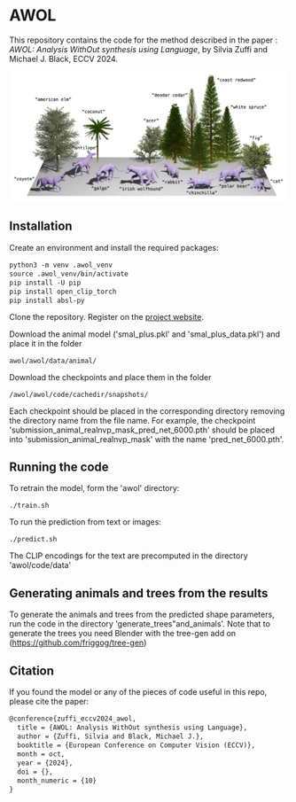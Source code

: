 # AWOL

This repository contains the code for the method described in the paper : _AWOL: Analysis WithOut synthesis using Language_, by Silvia Zuffi and Michael J. Black, ECCV 2024.

![teaser](./images/teaser.png)

## Installation
Create an environment and install the required packages:

```
python3 -m venv .awol_venv
source .awol_venv/bin/activate
pip install -U pip
pip install open_clip_torch
pip install absl-py
```

Clone the repository.
Register on the [project website](https://awol.is.tue.mpg.de).

Download the animal model ('smal_plus.pkl' and 'smal_plus_data.pkl') and place it in the folder
```
awol/awol/data/animal/
```
Download the checkpoints and place them in the folder
```
/awol/awol/code/cachedir/snapshots/
```
Each checkpoint should be placed in the corresponding directory removing the directory name from the file name. For example, the checkpoint 'submission_animal_realnvp_mask_pred_net_6000.pth' should be placed into 'submission_animal_realnvp_mask' with the name 'pred_net_6000.pth'.

## Running the code
To retrain the model, form the 'awol' directory:
```
./train.sh
```
To run the prediction from text or images:
```
./predict.sh
```
The CLIP encodings for the text are precomputed in the directory 'awol/code/data'

## Generating animals and trees from the results

To generate the animals and trees from the predicted shape parameters, run the code in the directory 'generate_trees"and_animals'. 
Note that to generate the trees you need Blender with the tree-gen add on (https://github.com/friggog/tree-gen)


## Citation

If you found the model or any of the pieces of code useful in this repo, please cite the paper:

```
@conference{zuffi_eccv2024_awol,
  title = {AWOL: Analysis WithOut synthesis using Language},
  author = {Zuffi, Silvia and Black, Michael J.},
  booktitle = {European Conference on Computer Vision (ECCV)},
  month = oct,
  year = {2024},
  doi = {},
  month_numeric = {10}
}
```
